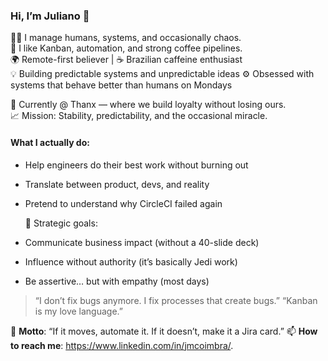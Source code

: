 ### Hi, I’m Juliano 👋  

👨‍💻 I manage humans, systems, and occasionally chaos.  
🧩 I like Kanban, automation, and strong coffee pipelines.  
🌍 Remote-first believer | ☕ Brazilian caffeine enthusiast  
💡 Building predictable systems and unpredictable ideas 
⚙️ Obsessed with systems that behave better than humans on Mondays 

💼 Currently @ Thanx — where we build loyalty without losing ours.  
📈 Mission: Stability, predictability, and the occasional miracle.  

#### What I actually do:
- Help engineers do their best work without burning out  
- Translate between product, devs, and reality  
- Pretend to understand why CircleCI failed again

  🎯 Strategic goals:  
- Communicate business impact (without a 40-slide deck)  
- Influence without authority (it’s basically Jedi work)  
- Be assertive… but with empathy (most days)  

> “I don’t fix bugs anymore. I fix processes that create bugs.”
> “Kanban is my love language.”

🥇 **Motto**: “If it moves, automate it. If it doesn’t, make it a Jira card.”
📫 **How to reach me**: https://www.linkedin.com/in/jmcoimbra/.

